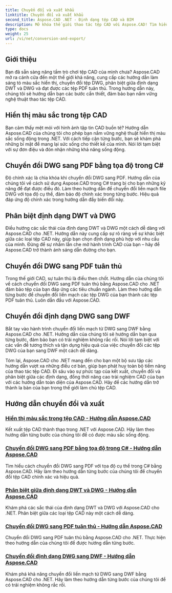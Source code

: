 ```yaml
---
title: Chuyển đổi và xuất khẩu
linktitle: Chuyển đổi và xuất khẩu
second_title: Aspose.CAD .NET - Định dạng tệp CAD và BIM
description: Mở khóa thế giới thao tác tệp CAD với Aspose.CAD! Tìm hiểu cách hiển thị màu sắc rực rỡ và chuyển đổi tệp DWG. Đi sâu vào các định dạng DWT và DWG để có kết quả chính xác.
type: docs
weight: 25
url: /vi/net/conversion-and-export/
---
```



## Giới thiệu

Bạn đã sẵn sàng nâng tầm trò chơi tệp CAD của mình chưa? Aspose.CAD mở ra cánh cửa đến một thế giới khả năng, cung cấp các hướng dẫn làm sáng tỏ màu sắc hiển thị, chuyển đổi tệp DWG, phân biệt giữa định dạng DWT và DWG và đạt được các tệp PDF tuân thủ. Trong hướng dẫn này, chúng tôi sẽ hướng dẫn bạn các bước cần thiết, đảm bảo bạn nắm vững nghệ thuật thao tác tệp CAD.

## Hiển thị màu sắc trong tệp CAD

Bạn cảm thấy mệt mỏi với hình ảnh tập tin CAD buồn tẻ? Hướng dẫn Aspose.CAD của chúng tôi cho phép bạn nắm vững nghệ thuật hiển thị màu sắc sống động trong .NET. Với cách tiếp cận từng bước, bạn sẽ khám phá những bí mật để mang lại sức sống cho thiết kế của mình. Nói lời tạm biệt với sự đơn điệu và đón nhận những khả năng sống động.

## Chuyển đổi DWG sang PDF bằng tọa độ trong C#

Độ chính xác là chìa khóa khi chuyển đổi DWG sang PDF. Hướng dẫn của chúng tôi về cách sử dụng Aspose.CAD trong C# trang bị cho bạn những kỹ năng để đạt được điều đó. Làm theo hướng dẫn để chuyển đổi liền mạch file DWG với tọa độ cụ thể, đảm bảo độ chính xác trong từng bước. Hiệu quả đáp ứng độ chính xác trong hướng dẫn đầy biến đổi này.

## Phân biệt định dạng DWT và DWG

Điều hướng các sắc thái của định dạng DWT và DWG một cách dễ dàng với Aspose.CAD cho .NET. Hướng dẫn này cung cấp sự rõ ràng về sự khác biệt giữa các loại tệp CAD này, giúp bạn chọn định dạng phù hợp với nhu cầu của mình. Đừng để sự nhầm lẫn che mờ hành trình CAD của bạn – hãy để Aspose.CAD trở thành ánh sáng dẫn đường cho bạn.

## Chuyển đổi DWG sang PDF tuân thủ

Trong thế giới CAD, sự tuân thủ là điều then chốt. Hướng dẫn của chúng tôi về cách chuyển đổi DWG sang PDF tuân thủ bằng Aspose.CAD cho .NET đảm bảo tệp của bạn đáp ứng các tiêu chuẩn ngành. Làm theo hướng dẫn từng bước để chuyển đổi liền mạch các tệp DWG của bạn thành các tệp PDF tuân thủ. Luôn dẫn đầu với Aspose.CAD.

## Chuyển đổi định dạng DWG sang DWF

Bắt tay vào hành trình chuyển đổi liền mạch từ DWG sang DWF bằng Aspose.CAD cho .NET. Hướng dẫn của chúng tôi sẽ hướng dẫn bạn qua từng bước, đảm bảo bạn có trải nghiệm không rắc rối. Nói lời tạm biệt với các vấn đề tương thích và tận dụng hiệu quả của việc chuyển đổi các tệp DWG của bạn sang DWF một cách dễ dàng.

Tóm lại, Aspose.CAD cho .NET mang đến cho bạn một bộ sưu tập các hướng dẫn vượt xa những điều cơ bản, giúp bạn phát huy toàn bộ tiềm năng của thao tác tệp CAD. Đi sâu vào sự phức tạp của kết xuất, chuyển đổi và phân biệt giữa các định dạng, đồng thời nâng cao trải nghiệm CAD của bạn với các hướng dẫn toàn diện của Aspose.CAD. Hãy để các hướng dẫn trở thành la bàn của bạn trong thế giới làm chủ tệp CAD.
## Hướng dẫn chuyển đổi và xuất
### [Hiển thị màu sắc trong tệp CAD - Hướng dẫn Aspose.CAD](./rendering-colors-in-cad-files/)
Kết xuất tệp CAD thành thạo trong .NET với Aspose.CAD. Hãy làm theo hướng dẫn từng bước của chúng tôi để có được màu sắc sống động.
### [Chuyển đổi DWG sang PDF bằng tọa độ trong C# - Hướng dẫn Aspose.CAD](./converting-dwg-to-pdf-with-coordinates/)
Tìm hiểu cách chuyển đổi DWG sang PDF với tọa độ cụ thể trong C# bằng Aspose.CAD. Hãy làm theo hướng dẫn từng bước của chúng tôi để chuyển đổi tệp CAD chính xác và hiệu quả.
### [Phân biệt giữa định dạng DWT và DWG - Hướng dẫn Aspose.CAD](./distinguishing-between-dwt-and-dwg-formats/)
Khám phá các sắc thái của định dạng DWT và DWG với Aspose.CAD cho .NET. Phân biệt giữa các loại tệp CAD này một cách dễ dàng.
### [Chuyển đổi DWG sang PDF tuân thủ - Hướng dẫn Aspose.CAD](./converting-dwg-to-compliance-pdf/)
Chuyển đổi DWG sang PDF tuân thủ bằng Aspose.CAD cho .NET. Thực hiện theo hướng dẫn của chúng tôi để được hướng dẫn từng bước.
### [Chuyển đổi định dạng DWG sang DWF - Hướng dẫn Aspose.CAD](./converting-dwg-to-dwf/)
Khám phá khả năng chuyển đổi liền mạch từ DWG sang DWF bằng Aspose.CAD cho .NET. Hãy làm theo hướng dẫn từng bước của chúng tôi để có trải nghiệm không rắc rối.